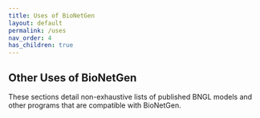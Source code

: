 ```yaml
---
title: Uses of BioNetGen
layout: default
permalink: /uses
nav_order: 4
has_children: true
---
```


## Other Uses of BioNetGen
These sections detail non-exhaustive lists of published BNGL models and other programs that are compatible with BioNetGen.
